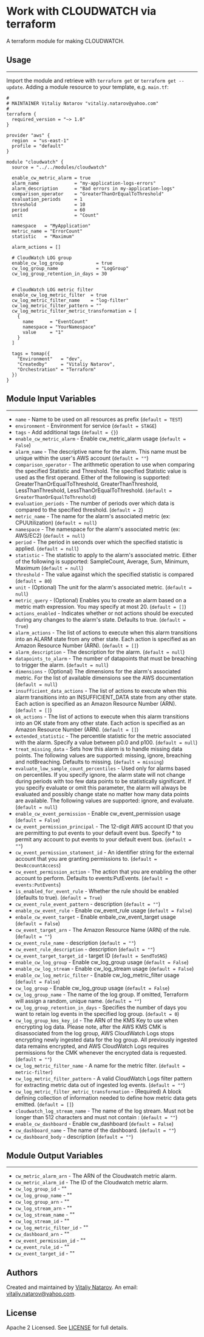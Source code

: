 # Work with CLOUDWATCH via terraform

A terraform module for making CLOUDWATCH.


## Usage
----------------------
Import the module and retrieve with ```terraform get``` or ```terraform get --update```. Adding a module resource to your template, e.g. `main.tf`:

```
#
# MAINTAINER Vitaliy Natarov "vitaliy.natarov@yahoo.com"
#
terraform {
  required_version = "~> 1.0"
}

provider "aws" {
  region  = "us-east-1"
  profile = "default"
}

module "cloudwatch" {
  source = "../../modules/cloudwatch"

  enable_cw_metric_alarm = true
  alarm_name             = "my-application-logs-errors"
  alarm_description      = "Bad errors in my-application-logs"
  comparison_operator    = "GreaterThanOrEqualToThreshold"
  evaluation_periods     = 1
  threshold              = 10
  period                 = 60
  unit                   = "Count"

  namespace   = "MyApplication"
  metric_name = "ErrorCount"
  statistic   = "Maximum"

  alarm_actions = []

  # CloudWatch LOG group
  enable_cw_log_group            = true
  cw_log_group_name              = "LogGroup"
  cw_log_group_retention_in_days = 30


  # CloudWatch LOG metric filter
  enable_cw_log_metric_filter  = true
  cw_log_metric_filter_name    = "log-filter"
  cw_log_metric_filter_pattern = ""
  cw_log_metric_filter_metric_transformation = [
    {
      name      = "EventCount"
      namespace = "YourNamespace"
      value     = "1"
    }
  ]

  tags = tomap({
    "Environment"   = "dev",
    "Createdby"     = "Vitaliy Natarov",
    "Orchestration" = "Terraform"
  })
}
```

## Module Input Variables
----------------------
- `name` - Name to be used on all resources as prefix (`default = TEST`)
- `environment` - Environment for service (`default = STAGE`)
- `tags` - Add additional tags (`default = {}`)
- `enable_cw_metric_alarm` - Enable cw_metric_alarm usage (`default = False`)
- `alarm_name` - The descriptive name for the alarm. This name must be unique within the user's AWS account (`default = ""`)
- `comparison_operator` - The arithmetic operation to use when comparing the specified Statistic and Threshold. The specified Statistic value is used as the first operand. Either of the following is supported: GreaterThanOrEqualToThreshold, GreaterThanThreshold, LessThanThreshold, LessThanOrEqualToThreshold. (`default = GreaterThanOrEqualToThreshold`)
- `evaluation_periods` - The number of periods over which data is compared to the specified threshold. (`default = 2`)
- `metric_name` - The name for the alarm's associated metric (ex: CPUUtilization) (`default = null`)
- `namespace` - The namespace for the alarm's associated metric (ex: AWS/EC2) (`default = null`)
- `period` - The period in seconds over which the specified statistic is applied. (`default = null`)
- `statistic` - The statistic to apply to the alarm's associated metric. Either of the following is supported: SampleCount, Average, Sum, Minimum, Maximum (`default = null`)
- `threshold` - The value against which the specified statistic is compared (`default = 80`)
- `unit` - (Optional) The unit for the alarm's associated metric. (`default = null`)
- `metric_query` - (Optional) Enables you to create an alarm based on a metric math expression. You may specify at most 20. (`default = []`)
- `actions_enabled` - Indicates whether or not actions should be executed during any changes to the alarm's state. Defaults to true. (`default = True`)
- `alarm_actions` - The list of actions to execute when this alarm transitions into an ALARM state from any other state. Each action is specified as an Amazon Resource Number (ARN). (`default = []`)
- `alarm_description` - The description for the alarm. (`default = null`)
- `datapoints_to_alarm` - The number of datapoints that must be breaching to trigger the alarm. (`default = null`)
- `dimensions` - (Optional) The dimensions for the alarm's associated metric. For the list of available dimensions see the AWS documentation (`default = null`)
- `insufficient_data_actions` - The list of actions to execute when this alarm transitions into an INSUFFICIENT_DATA state from any other state. Each action is specified as an Amazon Resource Number (ARN). (`default = []`)
- `ok_actions` - The list of actions to execute when this alarm transitions into an OK state from any other state. Each action is specified as an Amazon Resource Number (ARN). (`default = []`)
- `extended_statistic` - The percentile statistic for the metric associated with the alarm. Specify a value between p0.0 and p100. (`default = null`)
- `treat_missing_data` - Sets how this alarm is to handle missing data points. The following values are supported: missing, ignore, breaching and notBreaching. Defaults to missing. (`default = missing`)
- `evaluate_low_sample_count_percentiles` - Used only for alarms based on percentiles. If you specify ignore, the alarm state will not change during periods with too few data points to be statistically significant. If you specify evaluate or omit this parameter, the alarm will always be evaluated and possibly change state no matter how many data points are available. The following values are supported: ignore, and evaluate. (`default = null`)
- `enable_cw_event_permission` - Enable cw_event_permission usage (`default = False`)
- `cw_event_permission_principal` - The 12-digit AWS account ID that you are permitting to put events to your default event bus. Specify * to permit any account to put events to your default event bus. (`default = ""`)
- `cw_event_permission_statement_id` - An identifier string for the external account that you are granting permissions to. (`default = DevAccountAccess`)
- `cw_event_permission_action` - The action that you are enabling the other account to perform. Defaults to events:PutEvents. (`default = events:PutEvents`)
- `is_enabled_for_event_rule` - Whether the rule should be enabled (defaults to true). (`default = True`)
- `cw_event_rule_event_pattern` - description (`default = ""`)
- `enable_cw_event_rule` - Enable cw_event_rule usage (`default = False`)
- `enbale_cw_event_target` - Enable enbale_cw_event_target usage (`default = False`)
- `cw_event_target_arn` - The Amazon Resource Name (ARN) of the rule. (`default = ""`)
- `cw_event_rule_name` - description (`default = ""`)
- `cw_event_rule_description` - description (`default = ""`)
- `cw_event_target_target_id` - target ID (`default = SendToSNS`)
- `enable_cw_log_group` - Enable cw_log_group usage (`default = False`)
- `enable_cw_log_stream` - Enable cw_log_stream usage (`default = False`)
- `enable_cw_log_metric_filter` - Enable cw_log_metric_filter usage (`default = False`)
- `cw_log_group` - Enable cw_log_group usage (`default = False`)
- `cw_log_group_name` - The name of the log group. If omitted, Terraform will assign a random, unique name. (`default = ""`)
- `cw_log_group_retention_in_days` - Specifies the number of days you want to retain log events in the specified log group. (`default = 0`)
- `cw_log_group_kms_key_id` - The ARN of the KMS Key to use when encrypting log data. Please note, after the AWS KMS CMK is disassociated from the log group, AWS CloudWatch Logs stops encrypting newly ingested data for the log group. All previously ingested data remains encrypted, and AWS CloudWatch Logs requires permissions for the CMK whenever the encrypted data is requested. (`default = ""`)
- `cw_log_metric_filter_name` - A name for the metric filter. (`default = metric-filter`)
- `cw_log_metric_filter_pattern` - A valid CloudWatch Logs filter pattern for extracting metric data out of ingested log events. (`default = ""`)
- `cw_log_metric_filter_metric_transformation` - (Required) A block defining collection of information needed to define how metric data gets emitted. (`default = []`)
- `cloudwatch_log_stream_name` - The name of the log stream. Must not be longer than 512 characters and must not contain : (`default = ""`)
- `enable_cw_dashboard` - Enable cw_dashboard (`default = False`)
- `cw_dashboard_name` - The name of the dashboard. (`default = ""`)
- `cw_dashboard_body` - description (`default = ""`)

## Module Output Variables
----------------------
- `cw_metric_alarm_arn` - The ARN of the Cloudwatch metric alarm.
- `cw_metric_alarm_id` - The ID of the Cloudwatch metric alarm.
- `cw_log_group_id` - ""
- `cw_log_group_name` - ""
- `cw_log_group_arn` - ""
- `cw_log_stream_arn` - ""
- `cw_log_stream_name` - ""
- `cw_log_stream_id` - ""
- `cw_log_metric_filter_id` - ""
- `cw_dashboard_arn` - ""
- `cw_event_permission_id` - ""
- `cw_event_rule_id` - ""
- `cw_event_target_id` - ""


## Authors

Created and maintained by [Vitaliy Natarov](https://github.com/SebastianUA). An email: [vitaliy.natarov@yahoo.com](vitaliy.natarov@yahoo.com).

## License

Apache 2 Licensed. See [LICENSE](https://github.com/SebastianUA/terraform/blob/master/LICENSE) for full details.
